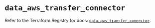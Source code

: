 # `data_aws_transfer_connector`

Refer to the Terraform Registry for docs: [`data_aws_transfer_connector`](https://registry.terraform.io/providers/hashicorp/aws/6.5.0/docs/data-sources/transfer_connector).
